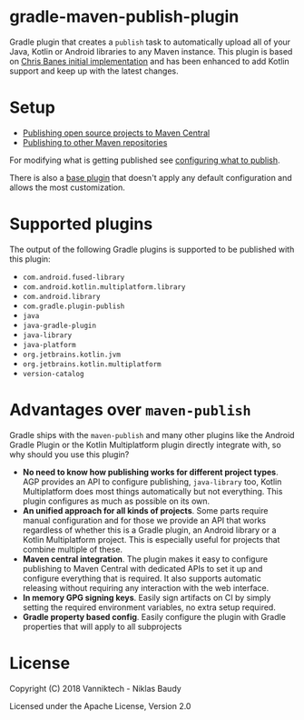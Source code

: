 # gradle-maven-publish-plugin

Gradle plugin that creates a `publish` task to automatically upload all of your Java, Kotlin or Android
libraries to any Maven instance. This plugin is based on [Chris Banes initial implementation](https://github.com/chrisbanes/gradle-mvn-push)
and has been enhanced to add Kotlin support and keep up with the latest changes.

# Setup

- [Publishing open source projects to Maven Central](https://vanniktech.github.io/gradle-maven-publish-plugin/central/)
- [Publishing to other Maven repositories](https://vanniktech.github.io/gradle-maven-publish-plugin/other/)

For modifying what is getting published see [configuring what to publish](https://vanniktech.github.io/gradle-maven-publish-plugin/what/).

There is also a [base plugin](https://vanniktech.github.io/gradle-maven-publish-plugin/base/) that doesn't apply any
default configuration and allows the most customization.

# Supported plugins

The output of the following Gradle plugins is supported to be published with this plugin:

- `com.android.fused-library`
- `com.android.kotlin.multiplatform.library`
- `com.android.library`
- `com.gradle.plugin-publish`
- `java`
- `java-gradle-plugin`
- `java-library`
- `java-platform`
- `org.jetbrains.kotlin.jvm`
- `org.jetbrains.kotlin.multiplatform`
- `version-catalog`

# Advantages over `maven-publish`

Gradle ships with the `maven-publish` and many other plugins like the Android Gradle Plugin or the Kotlin Multiplatform
plugin directly integrate with, so why should you use this plugin?

- **No need to know how publishing works for different project types**. AGP provides an API to configure publishing,
  `java-library` too, Kotlin Multiplatform does most things automatically but not everything. This plugin configures
  as much as possible on its  own.
- **An unified approach for all kinds of projects**. Some parts require manual configuration and for those we provide an API
  that works regardless of whether this is a Gradle plugin, an Android library or a Kotlin Multiplatform project. This
  is especially useful for projects that combine multiple of these.
- **Maven central integration**. The plugin makes it easy to configure publishing to Maven Central with dedicated
  APIs to set it up and configure everything that is required. It also supports automatic releasing without requiring
  any interaction with the web interface.
- **In memory GPG signing keys**. Easily sign artifacts on CI by simply setting the required environment variables,
  no extra setup required.
- **Gradle property based config**. Easily configure the plugin with Gradle properties that will apply to all
  subprojects

# License

Copyright (C) 2018 Vanniktech - Niklas Baudy

Licensed under the Apache License, Version 2.0
